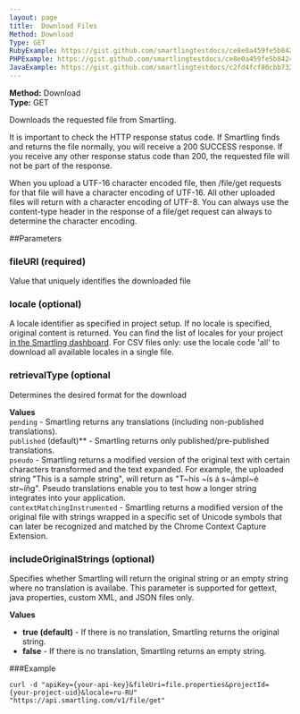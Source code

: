 ```yaml
---
layout: page
title:  Download Files
Method: Download
Type: GET
RubyExample: https://gist.github.com/smartlingtestdocs/ce8e0a459fe5b84246b1
PHPExample: https://gist.github.com/smartlingtestdocs/ce8e0a459fe5b84246b1
JavaExample: https://gist.github.com/smartlingtestdocs/c2fd4fcf80cbb732ad9e
---
```


**Method:** Download  
**Type:** GET 

Downloads the requested file from Smartling.

It is important to check the HTTP response status code. If Smartling finds and returns the file normally, you will receive a 200 SUCCESS response. If you receive any other response status code than 200, the requested file will not be part of the response.


When you upload a UTF-16 character encoded file, then /file/get requests for that file will have a character encoding of UTF-16. All other uploaded files will return with a character encoding of UTF-8. You can always use the content-type header in the response of a file/get request can always to determine the character encoding.

##Parameters

### fileURI (required)
Value that uniquely identifies the downloaded file

### locale (optional)
A locale identifier as specified in project setup. If no locale is specified, original content is returned. You can find the list of locales for your project [in the Smartling dashboard](https://dashboard.smartling.com/settings/api). For CSV files only: use the locale code 'all' to download all available locales in a single file.
  
### retrievalType (optional
Determines the desired format for the download

**Values**  
<code>pending</code> - Smartling returns any translations (including non-published translations).  
<code>published</code> (default)** - Smartling returns only published/pre-published translations.  
<code>pseudo</code> - Smartling returns a modified version of the original text with certain characters transformed and the text expanded. For example, the uploaded string "This is a sample string", will return as "T~hís ~ís á s~ámpl~é str~íñg". Pseudo translations enable you to test how a longer string integrates into your application.  
<code>contextMatchingInstrumented</code> - Smartling returns a modified version of the original file with strings wrapped in a specific set of Unicode symbols that can later be recognized and matched by the Chrome Context Capture Extension.  

### includeOriginalStrings (optional)
Specifies whether Smartling will return the original string or an empty string where no translation is availabe. This parameter is supported for gettext, java properties, custom XML, and JSON files only. 

**Values**  
* **true (default)** - If there is no translation, Smartling returns the original string. 
* **false** - If there is no translation, Smartling returns an empty string. 

###Example
```
curl -d "apiKey={your-api-key}&fileUri=file.properties&projectId={your-project-uid}&locale=ru-RU" "https://api.smartling.com/v1/file/get"
```
